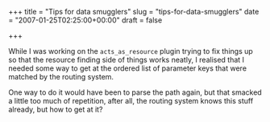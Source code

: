 +++
title = "Tips for data smugglers"
slug = "tips-for-data-smugglers"
date = "2007-01-25T02:25:00+00:00"
draft = false

+++

While I was working on the `acts_as_resource` plugin trying to fix things up so that the resource finding side of things works neatly, I realised that I needed some way to get at the ordered list of parameter keys that were matched by the routing system.

One way to do it would have been to parse the path again, but that smacked a little too much of repetition, after all, the routing system knows this stuff already, but how to get at it?
